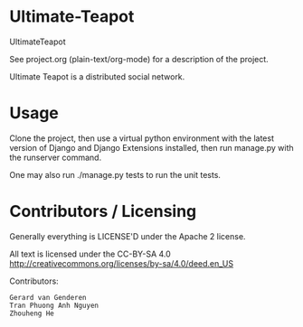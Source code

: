 # Ultimate-Teapot
UltimateTeapot

See project.org (plain-text/org-mode) for a description of the project.

Ultimate Teapot is a distributed social network.

Usage
=====
Clone the project, then use a virtual python environment with the latest version of Django and Django Extensions installed, then run manage.py with the runserver command.

One may also run ./manage.py tests to run the unit tests.


Contributors / Licensing
========================

Generally everything is LICENSE'D under the Apache 2 license.

All text is licensed under the CC-BY-SA 4.0 http://creativecommons.org/licenses/by-sa/4.0/deed.en_US

Contributors:

    Gerard van Genderen
    Tran Phuong Anh Nguyen
    Zhouheng He
